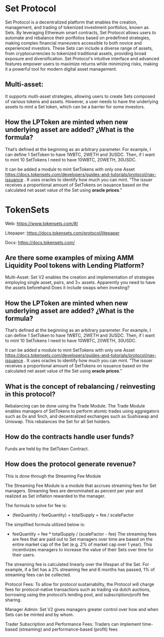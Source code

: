 # Set Protocol

Set Protocol is a decentralized platform that enables the creation, management, and trading of tokenized investment portfolios, known as Sets. By leveraging Ethereum smart contracts, Set Protocol allows users to automate and rebalance their portfolios based on predefined strategies, making complex financial maneuvers accessible to both novice and experienced investors. These Sets can include a diverse range of assets, from cryptocurrencies to tokenized traditional assets, providing broad exposure and diversification. Set Protocol's intuitive interface and advanced features empower users to maximize returns while minimizing risks, making it a powerful tool for modern digital asset management.

## Multi-asset:
It supports multi-asset strategies, allowing users to create Sets composed of various tokens and assets.
However, a user needs to have the underlying assets to mint a Set token, which can be a barrier for some investors.

## How the LPToken are minted when new underlying asset are added? ¿What is the formula?

That’s defined at the beginning as an arbitrary parameter. For example, I can define 1 SetToken to have 1WBTC, 2WETH and 3USDC. Then, if I want to mint 10 SetTokens I need to have 10WBTC, 20WETH, 30USDC.

It can be added a module to mint SetTokens with only one Asset   https://docs.tokensets.com/developers/guides-and-tutorials/protocol/nav-issuance . It uses oracles to identify how much you can mint. “The issuer receives a proportional amount of SetTokens on issuance based on the calculated net asset value of the Set using **oracle prices**.”

# TokenSets

Web: https://www.tokensets.com/#/

Litepaper: https://docs.tokensets.com/protocol/litepaper

Docs: https://docs.tokensets.com/

## Are there some examples of mixing AMM Liquidity Pool tokens with Lending Platform?

Multi-Asset: Set V2 enables the creation and implementation of strategies employing single asset, pairs, and 3+ assets.
Apparently you need to have the assets beforehand
Does it include swaps when investing?

## How the LPToken are minted when new underlying asset are added? ¿What is the formula?

That’s defined at the beginning as an arbitrary parameter. For example, I can define 1 SetToken to have 1WBTC, 2WETH and 3USDC. Then, if I want to mint 10 SetTokens I need to have 10WBTC, 20WETH, 30USDC.

It can be added a module to mint SetTokens with only one Asset   https://docs.tokensets.com/developers/guides-and-tutorials/protocol/nav-issuance . It uses oracles to identify how much you can mint. “The issuer receives a proportional amount of SetTokens on issuance based on the calculated net asset value of the Set using **oracle prices**.”

## What is the concept of rebalancing / reinvesting in this protocol?

Rebalancing can be done using the Trade Module. The Trade Module enables managers of SetTokens to perform atomic trades using aggregators such as 0x and 1inch, and decentralized exchanges such as Sushiswap and Uniswap. This rebalances the Set for all Set holders.

## How do the contracts handle user funds?

Funds are held by the SetToken Contract.

## How does the protocol generate revenue?

This is done through the Streaming Fee Module

The Streaming Fee Module is a module that accrues streaming fees for Set managers. Streaming fees are denominated as percent per year and realized as Set inflation rewarded to the manager.

The formula to solve for fee is:
- (feeQuantity / feeQuantity) + totalSupply = fee / scaleFactor

The simplified formula utilized below is:
- feeQuantity = fee * totalSupply / (scaleFactor - fee)
The streaming fees are fees that are paid out to Set managers over time are based on the entire market cap of the Set (e.g. 2% of market cap over 1 year). This incentivizes managers to increase the value of their Sets over time for their users.

The streaming fee is calculated linearly over the lifespan of the Set. For example, if a Set has a 2% streaming fee and 6 months has passed, 1% of streaming fees can be collected.

Protocol Fees: To allow for protocol sustainability, the Protocol will charge fees for protocol-native transactions such as trading via dutch auctions, borrowing using the protocol’s lending pool, and subscription/profit fee sharing.

Manager Admin: Set V2 gives managers greater control over how and when Sets can be minted and by whom.

Trader Subscription and Performance Fees: Traders can implement time-based (streaming) and performance-based (profit) fees